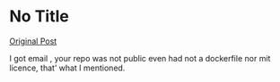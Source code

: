 # No Title

[Original Post](https://discourse.onlinedegree.iitm.ac.in/t/171141/321)

<p>I got email , your repo was not public even had not a dockerfile nor mit licence, that’ what I mentioned.</p>